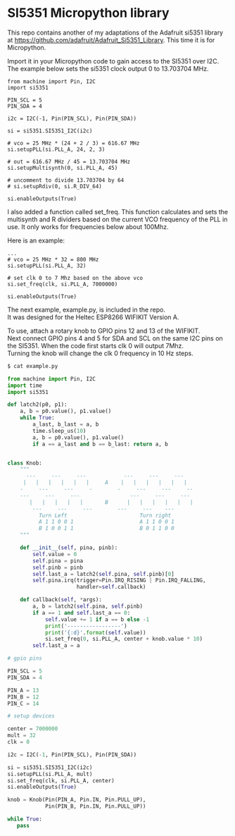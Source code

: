

# SI5351 Micropython library

This repo contains another of my adaptations of the Adafruit si5351 library
at https://github.com/adafruit/Adafruit_Si5351_Library.
This time it is for Micropython.

Import it in your Micropython code to gain access to the SI5351 over I2C.  The example below sets the si5351 clock output 0 to 13.703704 MHz.

```
from machine import Pin, I2C
import si5351

PIN_SCL = 5
PIN_SDA = 4

i2c = I2C(-1, Pin(PIN_SCL), Pin(PIN_SDA))

si = si5351.SI5351_I2C(i2c)

# vco = 25 MHz * (24 + 2 / 3) = 616.67 MHz
si.setupPLL(si.PLL_A, 24, 2, 3)

# out = 616.67 MHz / 45 = 13.703704 MHz 
si.setupMultisynth(0, si.PLL_A, 45)

# uncomment to divide 13.703704 by 64
# si.setupRdiv(0, si.R_DIV_64)

si.enableOutputs(True)
```

I also added a function called set_freq.  This function
calculates and sets the multisynth and R dividers
based on the current VCO frequency of the PLL in use.
It only works for frequencies below about 100Mhz.

Here is an example:

```
...
# vco = 25 MHz * 32 = 800 MHz
si.setupPLL(si.PLL_A, 32)

# set clk 0 to 7 Mhz based on the above vco
si.set_freq(clk, si.PLL_A, 7000000)

si.enableOutputs(True)
```

The next example, example.py, is included in the repo.  
It was designed for the Heltec ESP8266 WIFIKIT Version A.

To use, attach a rotary knob to GPIO pins 12 and 13 of the WIFIKIT.  
Next connect GPIO pins 4 and 5 for SDA and SCL on the same I2C pins
on the SI5351.  When the code first starts clk 0 will output 7Mhz.  
Turning the knob will change the clk 0 frequency in 10 Hz steps.


```python
$ cat example.py

from machine import Pin, I2C
import time
import si5351

def latch2(p0, p1):
    a, b = p0.value(), p1.value()
    while True:
        a_last, b_last = a, b
        time.sleep_us(10)
        a, b = p0.value(), p1.value()
        if a == a_last and b == b_last: return a, b


class Knob:
    """
      ---     ---     ---            ---     ---     ---
     |   |   |   |   |   |     A    |   |   |   |   |   |  
    -     ---     ---     -        -     ---     ---     --
    ---     ---     ---                ---     ---     ---
       |   |   |   |   |       B      |   |   |   |   |   | 
        ---     ---     ---        ---     ---    ---  
          Turn Left                       Turn right
          A 1 1 0 0 1                     A 1 1 0 0 1
          B 1 0 0 1 1                     B 0 1 1 0 0
    """

    def __init__(self, pina, pinb):
        self.value = 0
        self.pina = pina
        self.pinb = pinb
        self.last_a = latch2(self.pina, self.pinb)[0]
        self.pina.irq(trigger=Pin.IRQ_RISING | Pin.IRQ_FALLING,
                      handler=self.callback)

    def callback(self, *args):
        a, b = latch2(self.pina, self.pinb)
        if a == 1 and self.last_a == 0:
            self.value += 1 if a == b else -1
            print('-----------------')
            print('{:d}'.format(self.value))
            si.set_freq(0, si.PLL_A, center + knob.value * 10)
        self.last_a = a

# gpio pins

PIN_SCL = 5
PIN_SDA = 4

PIN_A = 13
PIN_B = 12
PIN_C = 14

# setup devices

center = 7000000
mult = 32
clk = 0

i2c = I2C(-1, Pin(PIN_SCL), Pin(PIN_SDA))

si = si5351.SI5351_I2C(i2c)
si.setupPLL(si.PLL_A, mult)
si.set_freq(clk, si.PLL_A, center)
si.enableOutputs(True)

knob = Knob(Pin(PIN_A, Pin.IN, Pin.PULL_UP), 
            Pin(PIN_B, Pin.IN, Pin.PULL_UP))

while True:
   pass

```



